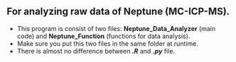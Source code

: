 ## For analyzing raw data of Neptune (MC-ICP-MS). 
- This program is consist of two files: **Neptune_Data_Analyzer** (main code) and **Neptune_Function** (functions for data analysis).
- Make sure you put this two files in the same folder at runtime.
- There is almost no difference between ***.R*** and  ***.py*** file.
